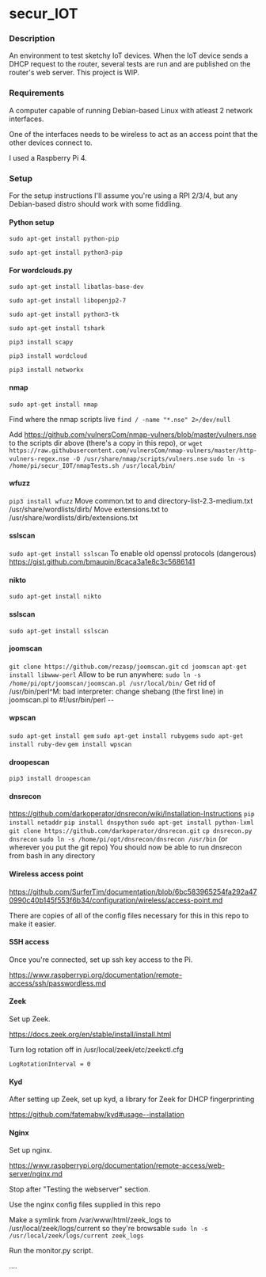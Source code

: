 # secur_IOT

### Description

An environment to test sketchy IoT devices. When the IoT device sends a DHCP request to the router, several tests are run and are published on the router's web server. This project is WIP.

### Requirements

A computer capable of running Debian-based Linux with atleast 2 network interfaces.

One of the interfaces needs to be wireless to act as an access point that the other devices connect to.

I used a Raspberry Pi 4.

### Setup

For the setup instructions I'll assume you're using a RPI 2/3/4, but any Debian-based distro should work with some fiddling.

#### Python setup

`sudo apt-get install python-pip`

`sudo apt-get install python3-pip`

#### For wordclouds.py
`sudo apt-get install libatlas-base-dev`

`sudo apt-get install libopenjp2-7`

`sudo apt-get install python3-tk `

`sudo apt-get install tshark`

`pip3 install scapy`

`pip3 install wordcloud`

`pip3 install networkx`

#### nmap

`sudo apt-get install nmap`

Find where the nmap scripts live `find / -name "*.nse" 2>/dev/null`

Add https://github.com/vulnersCom/nmap-vulners/blob/master/vulners.nse to the scripts dir above (there's a copy in this repo), or
`wget https://raw.githubusercontent.com/vulnersCom/nmap-vulners/master/http-vulners-regex.nse -O /usr/share/nmap/scripts/vulners.nse`
`sudo ln -s /home/pi/secur_IOT/nmapTests.sh /usr/local/bin/`
#### wfuzz
`pip3 install wfuzz`
Move common.txt to and directory-list-2.3-medium.txt /usr/share/wordlists/dirb/
Move extensions.txt to /usr/share/wordlists/dirb/extensions.txt

#### sslscan
`sudo apt-get install sslscan`
To enable old openssl protocols (dangerous) https://gist.github.com/bmaupin/8caca3a1e8c3c5686141

#### nikto
`sudo apt-get install nikto`

#### sslscan
`sudo apt-get install sslscan`

#### joomscan
`git clone https://github.com/rezasp/joomscan.git`
`cd joomscan`
`apt-get install libwww-perl`
Allow to be run anywhere: 
`sudo ln -s /home/pi/opt/joomscan/joomscan.pl /usr/local/bin/`
Get rid of /usr/bin/perl^M: bad interpreter: change shebang (the first line) in joomscan.pl to #!/usr/bin/perl --

#### wpscan
`sudo apt-get install gem`
`sudo apt-get install rubygems`
`sudo apt-get install ruby-dev`
`gem install wpscan`

#### droopescan
`pip3 install droopescan`

#### dnsrecon
https://github.com/darkoperator/dnsrecon/wiki/Installation-Instructions
`pip install netaddr`
`pip install dnspython`
`sudo apt-get install python-lxml`
`git clone https://github.com/darkoperator/dnsrecon.git`
`cp dnsrecon.py dnsrecon`
`sudo ln -s /home/pi/opt/dnsrecon/dnsrecon /usr/bin` (or wherever you put the git repo)
You should now be able to run dnsrecon from bash in any directory

#### Wireless access point
https://github.com/SurferTim/documentation/blob/6bc583965254fa292a470990c40b145f553f6b34/configuration/wireless/access-point.md

There are copies of all of the config files necessary for this in this repo to make it easier.

#### SSH access

Once you're connected, set up ssh key access to the Pi.

https://www.raspberrypi.org/documentation/remote-access/ssh/passwordless.md

#### Zeek
Set up Zeek.

https://docs.zeek.org/en/stable/install/install.html

Turn log rotation off in /usr/local/zeek/etc/zeekctl.cfg

`LogRotationInterval = 0`

#### Kyd

After setting up Zeek, set up kyd, a library for Zeek for DHCP fingerprinting

https://github.com/fatemabw/kyd#usage--installation

#### Nginx
Set up nginx.

https://www.raspberrypi.org/documentation/remote-access/web-server/nginx.md

Stop after "Testing the webserver" section.

Use the nginx config files supplied in this repo

Make a symlink from /var/www/html/zeek_logs to /usr/local/zeek/logs/current so they're browsable
`sudo ln -s /usr/local/zeek/logs/current zeek_logs`

Run the monitor.py script.

....
